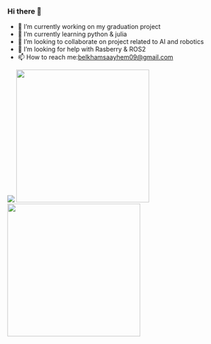 ### Hi there 👋


- 🔭 I’m currently working on my graduation project 
- 🌱 I’m currently learning python & julia
- 👯 I’m looking to collaborate on project related to AI and robotics
- 🤔 I’m looking for help with Rasberry & ROS2
- 📫 How to reach me:belkhamsaayhem09@gmail.com
<!--START_SECTION:waka-->
<!--END_SECTION:waka-->
<img src="https://wakatime.com/badge/user/cf8da79b-a470-449f-8b0c-f235c18b2fd3.svg" >
<img src="https://wakatime.com/share/@cf8da79b-a470-449f-8b0c-f235c18b2fd3/7e7d7e5d-55e9-4e90-9e70-5c297ec165cb.svg"  witdh="250" height="300" >

<img src="https://wakatime.com/share/@cf8da79b-a470-449f-8b0c-f235c18b2fd3/e5d007f8-acb4-4d59-a4f2-da56b2a5c4d7.svg"  witdh="250" height="300" >

